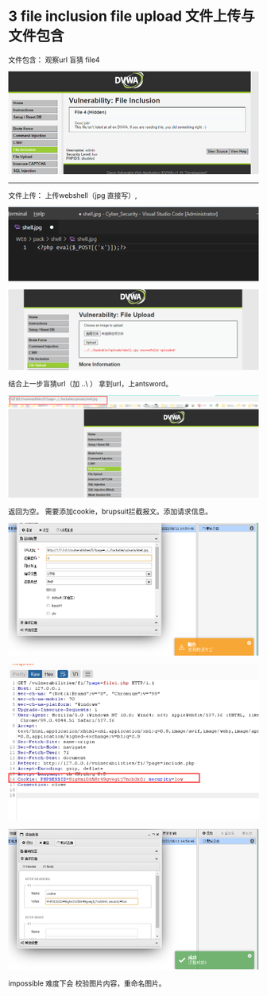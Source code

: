 # 3 file inclusion file upload 文件上传与文件包含

文件包含： 观察url 盲猜 file4

![img.png](img/img14.png)

----

文件上传： 上传webshell（jpg 直接写）,

![img.png](img/img15.png)

![img.png](img/img16.png)


 结合上一步盲猜url（加 ..\ ） 拿到url，上antsword。

![img.png](img/img17.png)

返回为空。 需要添加cookie，brupsuit拦截报文。添加请求信息。

![img.png](img/img18.png)

![img.png](img/img20.png)

![img.png](img/img19.png)

impossible 难度下会 校验图片内容，重命名图片。